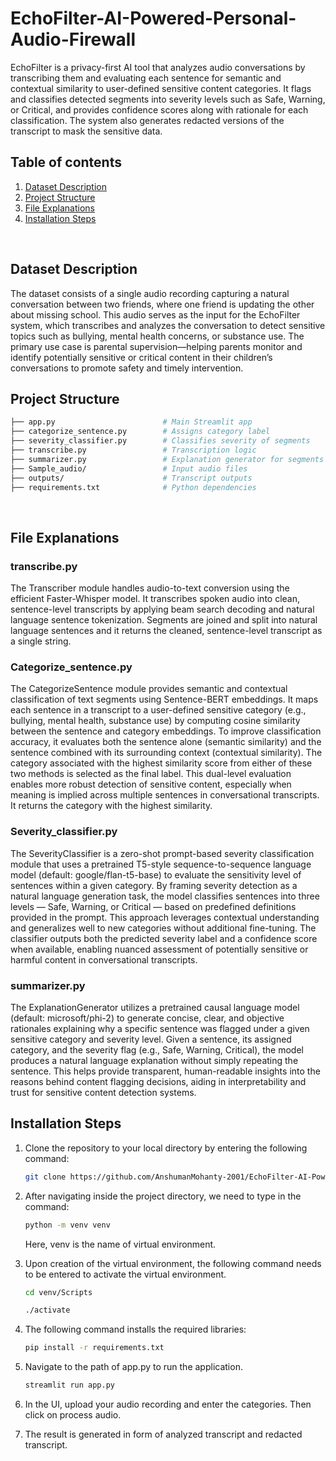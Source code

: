 # EchoFilter-AI-Powered-Personal-Audio-Firewall

EchoFilter is a privacy-first AI tool that analyzes audio conversations by transcribing them and evaluating each sentence for semantic and contextual similarity to user-defined sensitive content categories. It flags and classifies detected segments into severity levels such as Safe, Warning, or Critical, and provides confidence scores along with rationale for each classification. The system also generates redacted versions of the transcript to mask the sensitive data.

## Table of contents
<ol>

  <li>
    <a href="#dataset-description">Dataset Description</a>
  </li>
  <li>
    <a href="#project-structure">Project Structure</a>
  </li>
<li>
    <a href="#project-structure">File Explanations</a>
  </li>
  <li>
    <a href="#getting-started">Installation Steps</a>
  </li>
</ol>
<br>

## Dataset Description
The dataset consists of a single audio recording capturing a natural conversation between two friends, where one friend is updating the other about missing school. This audio serves as the input for the EchoFilter system, which transcribes and analyzes the conversation to detect sensitive topics such as bullying, mental health concerns, or substance use. The primary use case is parental supervision—helping parents monitor and identify potentially sensitive or critical content in their children’s conversations to promote safety and timely intervention.
<br>

## Project Structure
```sh
├── app.py                        # Main Streamlit app
├── categorize_sentence.py        # Assigns category label
├── severity_classifier.py        # Classifies severity of segments
├── transcribe.py                 # Transcription logic
├── summarizer.py                 # Explanation generator for segments
├── Sample_audio/                 # Input audio files
├── outputs/                      # Transcript outputs
├── requirements.txt              # Python dependencies
```
<br>

## File Explanations
### transcribe.py
The Transcriber module handles audio-to-text conversion using the efficient Faster-Whisper model. It transcribes spoken audio into clean, sentence-level transcripts by applying beam search decoding and natural language sentence tokenization. Segments are joined and split into natural language sentences and it returns the cleaned, sentence-level transcript as a single string.

### Categorize_sentence.py
The CategorizeSentence module provides semantic and contextual classification of text segments using Sentence-BERT embeddings. It maps each sentence in a transcript to a user-defined sensitive category (e.g., bullying, mental health, substance use) by computing cosine similarity between the sentence and category embeddings. To improve classification accuracy, it evaluates both the sentence alone (semantic similarity) and the sentence combined with its surrounding context (contextual similarity). The category associated with the highest similarity score from either of these two methods is selected as the final label. This dual-level evaluation enables more robust detection of sensitive content, especially when meaning is implied across multiple sentences in conversational transcripts. It returns the category with the highest similarity.

### Severity_classifier.py
The SeverityClassifier is a zero-shot prompt-based severity classification module that uses a pretrained T5-style sequence-to-sequence language model (default: google/flan-t5-base) to evaluate the sensitivity level of sentences within a given category. By framing severity detection as a natural language generation task, the model classifies sentences into three levels — Safe, Warning, or Critical — based on predefined definitions provided in the prompt. This approach leverages contextual understanding and generalizes well to new categories without additional fine-tuning. The classifier outputs both the predicted severity label and a confidence score when available, enabling nuanced assessment of potentially sensitive or harmful content in conversational transcripts.

### summarizer.py
The ExplanationGenerator utilizes a pretrained causal language model (default: microsoft/phi-2) to generate concise, clear, and objective rationales explaining why a specific sentence was flagged under a given sensitive category and severity level. Given a sentence, its assigned category, and the severity flag (e.g., Safe, Warning, Critical), the model produces a natural language explanation without simply repeating the sentence. This helps provide transparent, human-readable insights into the reasons behind content flagging decisions, aiding in interpretability and trust for sensitive content detection systems.
<br>

## Installation Steps
1. Clone the repository to your local directory by entering the following command:
      ```sh
      git clone https://github.com/AnshumanMohanty-2001/EchoFilter-AI-Powered-Personal-Audio-Firewall.git
      ```

2. After navigating inside the project directory, we need to type in the command: 
      ```sh
      python -m venv venv
      ```
    Here, venv is the name of virtual environment.

3. Upon creation of the virtual environment, the following command needs to be entered to activate the virtual environment.
      ```sh
      cd venv/Scripts
      ```
      ```sh
      ./activate
      ```

4. The following command installs the required libraries: 
      ```sh
      pip install -r requirements.txt
      ```

5. Navigate to the path of app.py to run the application.
      ```sh
      streamlit run app.py
      ```

6. In the UI, upload your audio recording and enter the categories. Then click on process audio.

7. The result is generated in form of analyzed transcript and redacted transcript.
